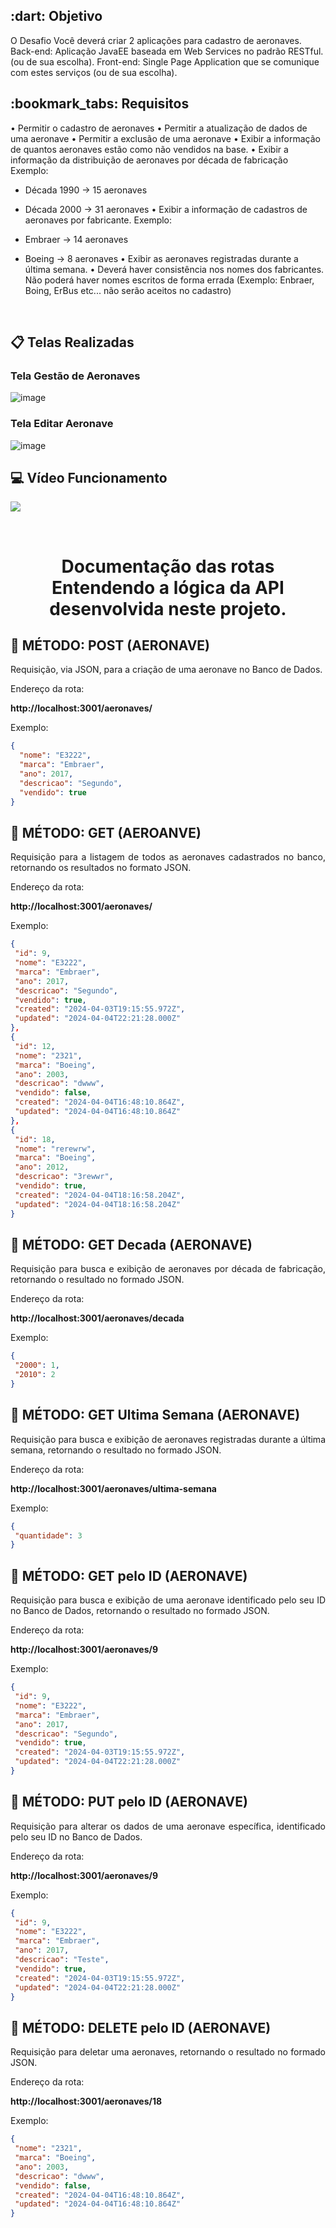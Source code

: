 <h2> :dart: Objetivo</h2>
O Desafio Você deverá criar 2 aplicações para cadastro de aeronaves. Back-end: Aplicação JavaEE baseada em Web Services no padrão RESTful. (ou de sua escolha). Front-end: Single Page Application que se comunique com estes serviços (ou de sua escolha).

<h2> :bookmark_tabs: Requisitos </h2>
• Permitir o cadastro de aeronaves
• Permitir a atualização de dados de uma aeronave
• Permitir a exclusão de uma aeronave
• Exibir a informação de quantos aeronaves estão como não vendidos na base.
• Exibir a informação da distribuição de aeronaves por década de fabricação
Exemplo:

- Década 1990 -> 15 aeronaves
- Década 2000 -> 31 aeronaves
• Exibir a informação de cadastros de aeronaves por fabricante.
Exemplo:

- Embraer -> 14 aeronaves
- Boeing -> 8 aeronaves
• Exibir as aeronaves registradas durante a última semana.
• Deverá haver consistência nos nomes dos fabricantes. Não poderá haver nomes escritos
de forma errada (Exemplo: Enbraer, Boing, ErBus etc... não serão aceitos no cadastro)

<br>
<h2> 📋 Telas Realizadas</h2>
<h3> Tela Gestão de Aeronaves </h3>

![image](https://github.com/diiegobsilva/Desafio/blob/main/img/TelaBase.png)

<h3> Tela Editar Aeronave</h3>


![image](https://github.com/diiegobsilva/Desafio/blob/main/img/TelaEditar.png)

<h2> 💻 Vídeo Funcionamento</h2>

![](https://github.com/diiegobsilva/Desafio/blob/main/img/FuncinamentoGif.gif)

<br>
<h1 align="center"> Documentação das rotas</br> Entendendo a lógica da API desenvolvida neste projeto. </h1>
<h2> 📔 MÉTODO: POST (AERONAVE)</h2>

<p align="justify"> Requisição, via JSON, para a criação de uma aeronave no Banco de Dados.</p>

<p align="justify"> Endereço da rota:</p>

**http://localhost:3001/aeronaves/**

<p align="justify"> Exemplo:</p>

```json
{
  "nome": "E3222",
  "marca": "Embraer",
  "ano": 2017,
  "descricao": "Segundo",
  "vendido": true
}
```

<h2> 📔 MÉTODO: GET (AEROANVE)</h2>

<p align="justify"> Requisição para a listagem de todos as aeronaves cadastrados no banco, retornando os resultados no formato JSON.</p>

<p align="justify"> Endereço da rota:</p>

**http://localhost:3001/aeronaves/**

<p align="justify"> Exemplo:</p>

```json
{
 "id": 9,
 "nome": "E3222",
 "marca": "Embraer",
 "ano": 2017,
 "descricao": "Segundo",
 "vendido": true,
 "created": "2024-04-03T19:15:55.972Z",
 "updated": "2024-04-04T22:21:28.000Z"
},
{
 "id": 12,
 "nome": "2321",
 "marca": "Boeing",
 "ano": 2003,
 "descricao": "dwww",
 "vendido": false,
 "created": "2024-04-04T16:48:10.864Z",
 "updated": "2024-04-04T16:48:10.864Z"
},
{
 "id": 18,
 "nome": "rerewrw",
 "marca": "Boeing",
 "ano": 2012,
 "descricao": "3rewwr",
 "vendido": true,
 "created": "2024-04-04T18:16:58.204Z",
 "updated": "2024-04-04T18:16:58.204Z"
}
```


<h2> 📔 MÉTODO: GET Decada (AERONAVE)</h2>

<p align="justify"> Requisição para busca e exibição de aeronaves por década de fabricação, retornando o resultado no formado JSON.</p>

<p align="justify"> Endereço da rota:</p>

**http://localhost:3001/aeronaves/decada**

<p align="justify"> Exemplo:</p>

```json
{
 "2000": 1,
 "2010": 2
}

```

<h2> 📔 MÉTODO: GET Ultima Semana (AERONAVE)</h2>

<p align="justify"> Requisição para busca e exibição de aeronaves registradas durante a última semana, retornando o resultado no formado JSON.</p>

<p align="justify"> Endereço da rota:</p>

**http://localhost:3001/aeronaves/ultima-semana**

<p align="justify"> Exemplo:</p>

```json
{
 "quantidade": 3
}

```

<h2> 📔 MÉTODO: GET pelo ID (AERONAVE)</h2>

<p align="justify"> Requisição para busca e exibição de uma aeronave identificado pelo seu ID no Banco de Dados, retornando o resultado no formado JSON.</p>

<p align="justify"> Endereço da rota:</p>

**http://localhost:3001/aeronaves/9**

<p align="justify"> Exemplo:</p>

```json
{
 "id": 9,
 "nome": "E3222",
 "marca": "Embraer",
 "ano": 2017,
 "descricao": "Segundo",
 "vendido": true,
 "created": "2024-04-03T19:15:55.972Z",
 "updated": "2024-04-04T22:21:28.000Z"
}
```

<h2> 📔 MÉTODO: PUT pelo ID (AERONAVE)</h2>

<p align="justify"> Requisição para alterar os dados de uma aeronave específica, identificado pelo seu ID no Banco de Dados.</p>

<p align="justify"> Endereço da rota:</p>

**http://localhost:3001/aeronaves/9**

<p align="justify"> Exemplo:</p>

```json
{
 "id": 9,
 "nome": "E3222",
 "marca": "Embraer",
 "ano": 2017,
 "descricao": "Teste",
 "vendido": true,
 "created": "2024-04-03T19:15:55.972Z",
 "updated": "2024-04-04T22:21:28.000Z"
}
```
<h2> 📔 MÉTODO: DELETE pelo ID (AERONAVE)</h2>

<p align="justify"> Requisição para deletar uma aeronaves, retornando o resultado no formado JSON.</p>

<p align="justify"> Endereço da rota:</p>

**http://localhost:3001/aeronaves/18**

<p align="justify"> Exemplo:</p>

```json
{
 "nome": "2321",
 "marca": "Boeing",
 "ano": 2003,
 "descricao": "dwww",
 "vendido": false,
 "created": "2024-04-04T16:48:10.864Z",
 "updated": "2024-04-04T16:48:10.864Z"
}


```

